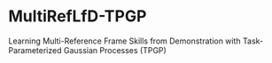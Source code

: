 # MultiRefLfD-TPGP
Learning Multi-Reference Frame Skills from Demonstration with Task-Parameterized Gaussian Processes (TPGP)

